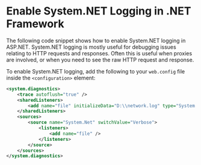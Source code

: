 # Enable System.NET Logging in .NET Framework

The following code snippet shows how to enable System.NET logging in ASP.NET. System.NET logging is mostly useful for debugging issues relating to HTTP requests and responses. Often this is useful when proxies are involved, or when you need to see the raw HTTP request and response.

To enable System.NET logging, add the following to your `web.config` file inside the `<configuration>` element:

```xml
<system.diagnostics>
    <trace autoflush="true" />
    <sharedListeners>
        <add name="file" initializeData="D:\\network.log" type="System.Diagnostics.TextWriterTraceListener" />
    </sharedListeners>
    <sources>
        <source name="System.Net" switchValue="Verbose">
            <listeners>
                <add name="file" />
            </listeners>
        </source>
    </sources>
</system.diagnostics>
```
